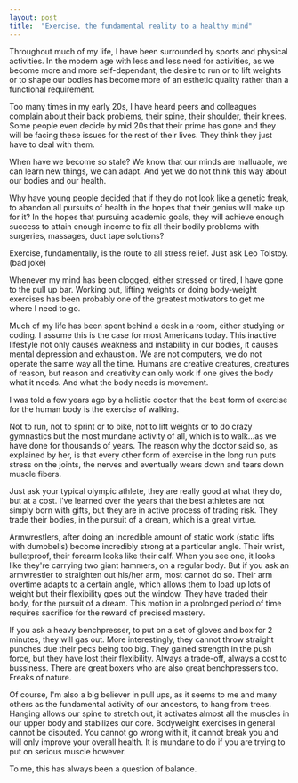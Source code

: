 ```yaml
---
layout: post
title:  "Exercise, the fundamental reality to a healthy mind"
---
```


Throughout much of my life, I have been surrounded by sports and physical activities. In the modern age with less and less need for activities, as we become more and more self-dependant, the desire to run or to lift weights or to shape our bodies has become more of an esthetic quality rather than a functional requirement.

Too many times in my early 20s, I have heard peers and colleagues complain about their back problems, their spine, their shoulder, their knees. Some people even decide by mid 20s that their prime has gone and they will be facing these issues for the rest of their lives. They think they just have to deal with them.

When have we become so stale? We know that our minds are malluable, we can learn new things, we can adapt. And yet we do not think this way about our bodies and our health.

Why have young people decided that if they do not look like a genetic freak, to abandon all pursuits of health in the hopes that their genius will make up for it? In the hopes that pursuing academic goals, they will achieve enough success to attain enough income to fix all their bodily problems with surgeries, massages, duct tape solutions?

Exercise, fundamentally, is the route to all stress relief. Just ask Leo Tolstoy. (bad joke)

Whenever my mind has been clogged, either stressed or tired, I have gone to the pull up bar. Working out, lifting weights or doing body-weight exercises has been probably one of the greatest motivators to get me where I need to go.

Much of my life has been spent behind a desk in a room, either studying or coding. I assume this is the case for most Americans today. This inactive lifestyle not only causes weakness and instability in our bodies, it causes mental depression and exhaustion. We are not computers, we do not operate the same way all the time. Humans are creative creatures, creatures of reason, but reason and creativity can only work if one gives the body what it needs. And what the body needs is movement.

I was told a few years ago by a holistic doctor that the best form of exercise for the human body is the exercise of walking.

Not to run, not to sprint or to bike, not to lift weights or to do crazy gymnastics but the most mundane activity of all, which is to walk...as we have done for thousands of years. The reason why the doctor said so, as explained by her, is that every other form of exercise in the long run puts stress on the joints, the nerves and eventually wears down and tears down muscle fibers. 

Just ask your typical olympic athlete, they are really good at what they do, but at a cost. I've learned over the years that the best athletes are not simply born with gifts, but they are in active process of trading risk. They trade their bodies, in the pursuit of a dream, which is a great virtue. 

Armwrestlers, after doing an incredible amount of static work (static lifts with dumbbells) become incredibly strong at a particular angle. Their wrist, bulletproof, their forearm looks like their calf. When you see one, it looks like they're carrying two giant hammers, on a regular body. But if you ask an armwrestler to straighten out his/her arm, most cannot do so. Their arm overtime adapts to a certain angle, which allows them to load up lots of weight but their flexibility goes out the window. They have traded their body, for the pursuit of a dream. This motion in a prolonged period of time requires sacrifice for the reward of precised mastery. 

If you ask a heavy benchpresser, to put on a set of gloves and box for 2 minutes, they will gas out. More interestingly, they cannot throw straight punches due their pecs being too big. They gained strength in the push force, but they have lost their flexibility. Always a trade-off, always a cost to bussiness. There are great boxers who are also great benchpressers too. Freaks of nature.

Of course, I'm also a big believer in pull ups, as it seems to me and many others as the fundamental activity of our ancestors, to hang from trees. Hanging allows our spine to stretch out, it activates almost all the muscles in our upper body and stabilizes our core. Bodyweight exercises in general cannot be disputed. You cannot go wrong with it, it cannot break you and will only improve your overall health. It is mundane to do if you are trying to put on serious muscle however.

To me, this has always been a question of balance.

